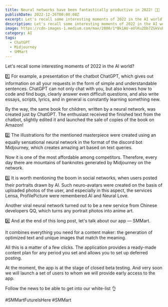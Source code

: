 ```yaml
---
title: Neural networks have been fantastically productive in 2022! 💪😎
publishDate: 2022-12-26T00:00:00Z
excerpt: Let's recall some interesting moments of 2022 in the AI world?
description: Let's recall some interesting moments of 2022 in the AI world.
image: https://cdn-images-1.medium.com/max/2000/1*Bk1AU-oUlKu2Db7ZGkVubA.jpeg
category: AI
tags:
  - ChatGPT
  - Midjourney
  - SMMart
---
```


Let's recall some interesting moments of 2022 in the AI world?

1️⃣ For example, a presentation of the chatbot ChatGPT, which gives out information on all your requests in the form of simple and understandable sentences. ChatGPT can not only chat with you, but also knows how to code and find bugs, clearly answer even difficult questions, and also write essays, scripts, lyrics, and in general is constantly learning something new.

By the way, the same book for children, written by a neural network, was created just by ChatGPT. The enthusiast received the finished text from the chatbot, slightly edited it and launched the sale of copies of the book on Amazon!

2️⃣ The illustrations for the mentioned masterpiece were created using an equally sensational neural network in the format of the discord bot Midjourney, which creates amazing art based on text queries.

Now it is one of the most affordable among competitors. Therefore, every day there are mountains of banknotes generated by Midjourney on the network.

3️⃣ It is worth mentioning the boom in social networks, when users posted their portraits drawn by AI. Such neuro-avatars were created on the basis of uploaded photos of the user, and especially in this aspect, the services Lensa, ProfilePicture were remembered.AI and Neural Love.

Another viral neural network turned out to be a new service from Chinese developers QQ, which turns any portrait photos into anime art.

4️⃣ And at the end of this long post, let's talk about our app — SMMart.

It combines everything you need for a content maker: the generation of optimized text and unique images that match the meaning.

All this is a matter of a few clicks. The application provides a ready-made content plan for any period you set and allows you to set up deferred posting.

At the moment, the app is at the stage of closed beta testing. And very soon we will launch a set of users to whom we will provide early access to the app.

Follow the news to be able to get into our white-list 👌

#SMMartFutureIsHere #SMMart
